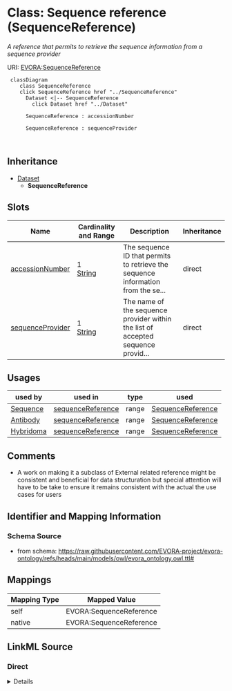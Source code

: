 

# Class: Sequence reference (SequenceReference)


_A reference that permits to retrieve the sequence information from a sequence provider_





URI: [EVORA:SequenceReference](https://raw.githubusercontent.com/EVORA-project/evora-ontology/refs/heads/main/models/owl/evora_ontology.owl.ttl#SequenceReference)






```mermaid
 classDiagram
    class SequenceReference
    click SequenceReference href "../SequenceReference"
      Dataset <|-- SequenceReference
        click Dataset href "../Dataset"
      
      SequenceReference : accessionNumber
        
      SequenceReference : sequenceProvider
        
      
```





## Inheritance
* [Dataset](Dataset.md)
    * **SequenceReference**



## Slots

| Name | Cardinality and Range | Description | Inheritance |
| ---  | --- | --- | --- |
| [accessionNumber](accessionNumber.md) | 1 <br/> [String](String.md) | The sequence ID that permits to retrieve the sequence information from the se... | direct |
| [sequenceProvider](sequenceProvider.md) | 1 <br/> [String](String.md) | The name of the sequence provider within the list of accepted sequence provid... | direct |





## Usages

| used by | used in | type | used |
| ---  | --- | --- | --- |
| [Sequence](Sequence.md) | [sequenceReference](sequenceReference.md) | range | [SequenceReference](SequenceReference.md) |
| [Antibody](Antibody.md) | [sequenceReference](sequenceReference.md) | range | [SequenceReference](SequenceReference.md) |
| [Hybridoma](Hybridoma.md) | [sequenceReference](sequenceReference.md) | range | [SequenceReference](SequenceReference.md) |






## Comments

* A work on making it a subclass of External related reference might be consistent and beneficial for data structuration but special attention will have to be take to ensure it remains consistent with the actual the use cases for users

## Identifier and Mapping Information







### Schema Source


* from schema: https://raw.githubusercontent.com/EVORA-project/evora-ontology/refs/heads/main/models/owl/evora_ontology.owl.ttl#




## Mappings

| Mapping Type | Mapped Value |
| ---  | ---  |
| self | EVORA:SequenceReference |
| native | EVORA:SequenceReference |







## LinkML Source

<!-- TODO: investigate https://stackoverflow.com/questions/37606292/how-to-create-tabbed-code-blocks-in-mkdocs-or-sphinx -->

### Direct

<details>
```yaml
name: SequenceReference
description: A reference that permits to retrieve the sequence information from a
  sequence provider
title: Sequence reference
comments:
- A work on making it a subclass of External related reference might be consistent
  and beneficial for data structuration but special attention will have to be take
  to ensure it remains consistent with the actual the use cases for users
from_schema: https://raw.githubusercontent.com/EVORA-project/evora-ontology/refs/heads/main/models/owl/evora_ontology.owl.ttl#
is_a: Dataset
slots:
- accessionNumber
- sequenceProvider
slot_usage:
  accessionNumber:
    name: accessionNumber
    description: The sequence ID that permits to retrieve the sequence information
      from the sequence provider
    title: accession number
    close_mappings:
    - dct:identifier
    range: string
    required: true
    multivalued: false
  sequenceProvider:
    name: sequenceProvider
    description: The name of the sequence provider within the list of accepted sequence
      providers
    title: sequence provider
    close_mappings:
    - dct:publisher
    range: string
    required: true
    multivalued: false

```
</details>

### Induced

<details>
```yaml
name: SequenceReference
description: A reference that permits to retrieve the sequence information from a
  sequence provider
title: Sequence reference
comments:
- A work on making it a subclass of External related reference might be consistent
  and beneficial for data structuration but special attention will have to be take
  to ensure it remains consistent with the actual the use cases for users
from_schema: https://raw.githubusercontent.com/EVORA-project/evora-ontology/refs/heads/main/models/owl/evora_ontology.owl.ttl#
is_a: Dataset
slot_usage:
  accessionNumber:
    name: accessionNumber
    description: The sequence ID that permits to retrieve the sequence information
      from the sequence provider
    title: accession number
    close_mappings:
    - dct:identifier
    range: string
    required: true
    multivalued: false
  sequenceProvider:
    name: sequenceProvider
    description: The name of the sequence provider within the list of accepted sequence
      providers
    title: sequence provider
    close_mappings:
    - dct:publisher
    range: string
    required: true
    multivalued: false
attributes:
  accessionNumber:
    name: accessionNumber
    description: The sequence ID that permits to retrieve the sequence information
      from the sequence provider
    title: accession number
    from_schema: https://raw.githubusercontent.com/EVORA-project/evora-ontology/refs/heads/main/models/owl/evora_ontology.owl.ttl#
    close_mappings:
    - dct:identifier
    rank: 1000
    alias: accessionNumber
    owner: SequenceReference
    domain_of:
    - SequenceReference
    range: string
    required: true
    multivalued: false
  sequenceProvider:
    name: sequenceProvider
    description: The name of the sequence provider within the list of accepted sequence
      providers
    title: sequence provider
    from_schema: https://raw.githubusercontent.com/EVORA-project/evora-ontology/refs/heads/main/models/owl/evora_ontology.owl.ttl#
    close_mappings:
    - dct:publisher
    rank: 1000
    alias: sequenceProvider
    owner: SequenceReference
    domain_of:
    - SequenceReference
    range: string
    required: true
    multivalued: false

```
</details>